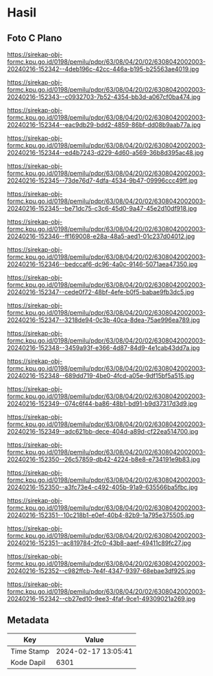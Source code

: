 # Hasil

## Foto C Plano

https://sirekap-obj-formc.kpu.go.id/0198/pemilu/pdpr/63/08/04/20/02/6308042002003-20240216-152342--4deb196c-42cc-446a-b195-b25563ae4019.jpg

https://sirekap-obj-formc.kpu.go.id/0198/pemilu/pdpr/63/08/04/20/02/6308042002003-20240216-152343--c0932703-7b52-4354-bb3d-a067cf0ba474.jpg

https://sirekap-obj-formc.kpu.go.id/0198/pemilu/pdpr/63/08/04/20/02/6308042002003-20240216-152344--eac9db29-bdd2-4859-86bf-dd08b9aab77a.jpg

https://sirekap-obj-formc.kpu.go.id/0198/pemilu/pdpr/63/08/04/20/02/6308042002003-20240216-152344--ed4b7243-d229-4d60-a569-36b8d395ac48.jpg

https://sirekap-obj-formc.kpu.go.id/0198/pemilu/pdpr/63/08/04/20/02/6308042002003-20240216-152345--73de76d7-4dfa-4534-9b47-09996ccc49ff.jpg

https://sirekap-obj-formc.kpu.go.id/0198/pemilu/pdpr/63/08/04/20/02/6308042002003-20240216-152345--be71dc75-c3c6-45d0-9a47-45e2d10df918.jpg

https://sirekap-obj-formc.kpu.go.id/0198/pemilu/pdpr/63/08/04/20/02/6308042002003-20240216-152346--ff169008-e28a-48a5-aed1-01c237d04012.jpg

https://sirekap-obj-formc.kpu.go.id/0198/pemilu/pdpr/63/08/04/20/02/6308042002003-20240216-152346--bedccaf6-dc96-4a0c-9146-5071aea47350.jpg

https://sirekap-obj-formc.kpu.go.id/0198/pemilu/pdpr/63/08/04/20/02/6308042002003-20240216-152347--cede0f72-48bf-4efe-b0f5-babae9fb3dc5.jpg

https://sirekap-obj-formc.kpu.go.id/0198/pemilu/pdpr/63/08/04/20/02/6308042002003-20240216-152347--3218de94-0c3b-40ca-8dea-75ae996ea789.jpg

https://sirekap-obj-formc.kpu.go.id/0198/pemilu/pdpr/63/08/04/20/02/6308042002003-20240216-152348--3459a93f-e366-4d87-84d9-4e1cab43dd7a.jpg

https://sirekap-obj-formc.kpu.go.id/0198/pemilu/pdpr/63/08/04/20/02/6308042002003-20240216-152348--689dd719-4be0-4fcd-a05e-9df15bf5a515.jpg

https://sirekap-obj-formc.kpu.go.id/0198/pemilu/pdpr/63/08/04/20/02/6308042002003-20240216-152349--074c6f44-ba86-48b1-bd91-b9d37317d3d9.jpg

https://sirekap-obj-formc.kpu.go.id/0198/pemilu/pdpr/63/08/04/20/02/6308042002003-20240216-152349--adc621bb-dece-404d-a89d-cf22ea514700.jpg

https://sirekap-obj-formc.kpu.go.id/0198/pemilu/pdpr/63/08/04/20/02/6308042002003-20240216-152350--26c57859-db42-4224-b8e8-e734191e9b83.jpg

https://sirekap-obj-formc.kpu.go.id/0198/pemilu/pdpr/63/08/04/20/02/6308042002003-20240216-152350--a3fc73e4-c492-405b-91a9-635566ba5fbc.jpg

https://sirekap-obj-formc.kpu.go.id/0198/pemilu/pdpr/63/08/04/20/02/6308042002003-20240216-152351--10c218b1-e0ef-40b4-82b9-1a795e375505.jpg

https://sirekap-obj-formc.kpu.go.id/0198/pemilu/pdpr/63/08/04/20/02/6308042002003-20240216-152351--ac819784-2fc0-43b8-aaef-49411c89fc27.jpg

https://sirekap-obj-formc.kpu.go.id/0198/pemilu/pdpr/63/08/04/20/02/6308042002003-20240216-152352--c982ffcb-7e4f-4347-9397-68ebae3df925.jpg

https://sirekap-obj-formc.kpu.go.id/0198/pemilu/pdpr/63/08/04/20/02/6308042002003-20240216-152342--cb27ed10-9ee3-4faf-9ce1-49309021a269.jpg


## Metadata

| Key        | Value               |
| ---------- | ------------------- |
| Time Stamp | 2024-02-17 13:05:41 |
| Kode Dapil | 6301                |



